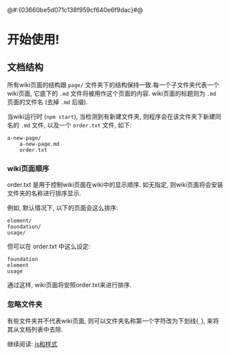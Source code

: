 @#:{03660be5d071c138f959cf640e6f9dac}#@

# 开始使用!

## 文档结构

所有wiki页面的结构跟 `page/` 文件夹下的结构保持一致.每一个子文件夹代表一个wiki页面, 它底下的 `.md` 文件将被用作这个页面的内容.
wiki页面的标题则为 `.md` 页面的文件名 (去掉 `.md` 后缀).

当wiki运行时 (`npm start`), 当检测到有新建文件夹, 则程序会在该文件夹下新建同名的 `.md` 文件, 以及一个 `order.txt` 文件, 如下:

    a-new-page/
        a-new-page.md
        order.txt

### wiki页面顺序

order.txt 是用于控制wiki页面在wiki中的显示顺序. 如无指定, 则wiki页面将会安装文件夹的名称进行排序显示.

例如, 默认情况下, 以下的页面会这么排序:

    element/
    foundation/
    usage/

但可以在 order.txt 中这么设定:

    foundation
    element
    usage

通过这样, wiki页面将安照order.txt来进行排序.
 
### 忽略文件夹

有些文件夹并不代表wiki页面, 则可以文件夹名称第一个字符改为下划线(`_`), 来将其从文档列表中去除.

继续阅读: [js和样式](../js-and-style/index)

